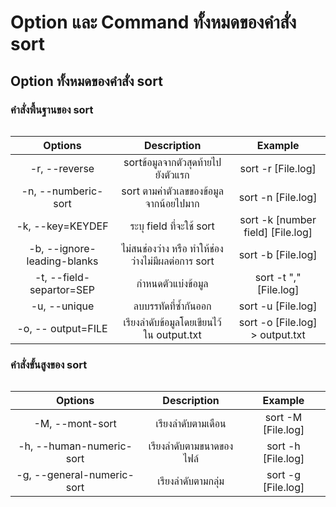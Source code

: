 # Option และ Command ทั้งหมดของคำสั่ง sort
## Option ทั้งหมดของคำสั่ง sort
### คำสั่งพื้นฐานของ sort

<div align="center" style="width: 100%; margin: auto;">
<table style="width: 100%; border-collapse: collapse;">	
  
| Options                 | Description                | Example   |
| :---------------:  | :---------------------: | :-----------------: |
| -r, --reverse | sortข้อมูลจากตัวสุดท้ายไปยังตัวแรก | sort -r [File.log] | 
| -n, --numberic-sort  | sort ตามค่าตัวเลขของข้อมูลจากน้อยไปมาก | sort -n [File.log] |
| -k, --key=KEYDEF | ระบุ field ที่จะใช้ sort | sort -k [number field] [File.log] |
| -b, --ignore-leading-blanks | ไม่สนช่องว่าง หรือ ทำให้ช่องว่างไม่มีผลต่อการ sort | sort -b [File.log] |
| -t, --field-separtor=SEP| กำหนดตัวแบ่งข้อมูล | sort -t "," [File.log] |
| -u, --unique| ลบบรรทัดที่ซ้ำกันออก | sort -u [File.log] |
| -o, -- output=FILE| เรียงลำดับข้อมูลโดยเขียนไว้ใน output.txt | sort -o [File.log] > output.txt |
</table>
</div>

### คำสั่งขั้นสูงของ sort
<div align="center" style="width: 100%; margin: auto;">
<table style="width: 100%; border-collapse: collapse;">
  
| Options                 | Description                | Example   |
| :---------------:  | :---------------------: | :-----------------: |
| -M, --mont-sort | เรียงลำดับตามเดือน | sort -M [File.log] | 
| -h, --human-numeric-sort | เรียงลำดับตามขนาดของไฟล์ | sort -h [File.log] |
| -g, --general-numeric-sort | เรียงลำดับตามกลุ่ม | sort -g [File.log] |
</table>
</div>
